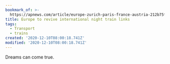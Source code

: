 ```yaml
---
bookmark_of: >-
  https://apnews.com/article/europe-zurich-paris-france-austria-212b75f5eb65f5acfee0938cc80a8bf5
title: Europe to revive international night train links
tags:
  - Transport
  - trains
created: '2020-12-10T08:00:18.741Z'
modified: '2020-12-10T08:00:18.741Z'
---
```

Dreams can come true.
